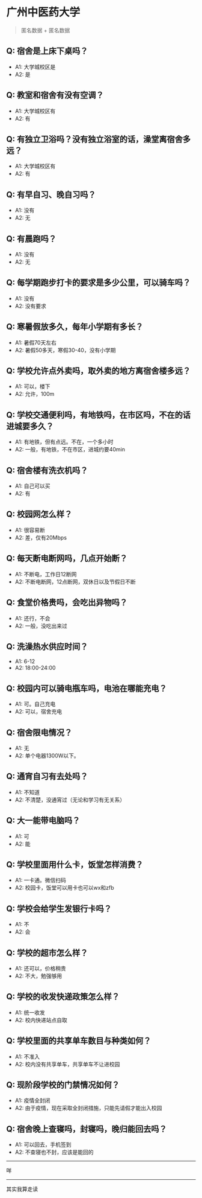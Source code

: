 # 广州中医药大学
> 匿名数据 + 匿名数据
## Q: 宿舍是上床下桌吗？
- A1: 大学城校区是
- A2: 是
## Q: 教室和宿舍有没有空调？
- A1: 大学城校区有
- A2: 有
## Q: 有独立卫浴吗？没有独立浴室的话，澡堂离宿舍多远？
- A1: 大学城校区有
- A2: 有
## Q: 有早自习、晚自习吗？
- A1: 没有
- A2: 无
## Q: 有晨跑吗？
- A1: 没有
- A2: 无
## Q: 每学期跑步打卡的要求是多少公里，可以骑车吗？
- A1: 没有
- A2: 没有要求
## Q: 寒暑假放多久，每年小学期有多长？
- A1: 暑假70天左右
- A2: 暑假50多天，寒假30-40，没有小学期
## Q: 学校允许点外卖吗，取外卖的地方离宿舍楼多远？
- A1: 可以，楼下
- A2: 允许，100m
## Q: 学校交通便利吗，有地铁吗，在市区吗，不在的话进城要多久？
- A1: 有地铁，但有点远。不在，一个多小时
- A2: 一般，有地铁，不在市区，进城约要40min
## Q: 宿舍楼有洗衣机吗？
- A1: 自己可以买
- A2: 有
## Q: 校园网怎么样？
- A1: 很容易断
- A2: 差，仅有20Mbps
## Q: 每天断电断网吗，几点开始断？
- A1: 不断电，工作日12断网
- A2: 不断电断网，12点断网，双休日以及节假日不断
## Q: 食堂价格贵吗，会吃出异物吗？
- A1: 还行，不会
- A2: 一般，没吃出来过
## Q: 洗澡热水供应时间？
- A1: 6-12
- A2: 18:00-24:00
## Q: 校园内可以骑电瓶车吗，电池在哪能充电？
- A1: 可。自己充电
- A2: 可以，宿舍充电
## Q: 宿舍限电情况？
- A1: 无
- A2: 单个电器1300W以下。
## Q: 通宵自习有去处吗？
- A1: 不知道
- A2: 不清楚，没通宵过（无论和学习有无关系）
## Q: 大一能带电脑吗？
- A1: 可
- A2: 能
## Q: 学校里面用什么卡，饭堂怎样消费？
- A1: 一卡通。微信扫码
- A2: 校园卡，饭堂可以用卡也可以wx和zfb
## Q: 学校会给学生发银行卡吗？
- A1: 不
- A2: 会
## Q: 学校的超市怎么样？
- A1: 还可以，价格稍贵
- A2: 不大，勉强够用
## Q: 学校的收发快递政策怎么样？
- A1: 统一收发
- A2: 校内快递站点自取
## Q: 学校里面的共享单车数目与种类如何？
- A1: 不准入
- A2: 校内没有共享单车，共享单车不让进校园
## Q: 现阶段学校的门禁情况如何？
- A1: 疫情全封闭
- A2: 由于疫情，现在采取全封闭措施，只能先请假才能出入校园
## Q: 宿舍晚上查寝吗，封寝吗，晚归能回去吗？
- A1: 可以回去，手机签到
- A2: 不查寝也不封，应该是能回的
***
咩
***
其实我算走读